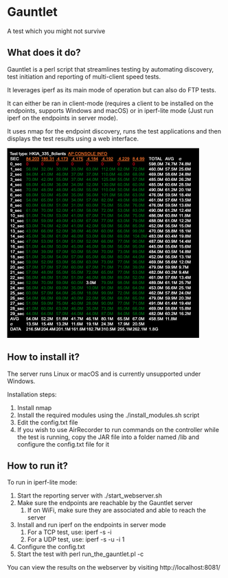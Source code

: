 # Gauntlet

A test which you might not survive

## What does it do?

Gauntlet is a perl script that streamlines testing by automating discovery, test initiation and reporting of multi-client speed tests.

It leverages iperf as its main mode of operation but can also do FTP tests.

It can either be ran in client-mode (requires a client to be installed on the endpoints, supports Windows and macOS) or in iperf-lite mode (Just run iperf on the endpoints in server mode).

It uses nmap for the endpoint discovery, runs the test applications and then displays the test results using a web interface.

![Display Example](/sample.png)

## How to install it?

The server runs Linux or macOS and is currently unsupported under Windows.

Installation steps:
1. Install nmap 
1. Install the required modules using the ./install_modules.sh script
1. Edit the config.txt file
1. If you wish to use AirRecorder to run commands on the controller while the test is running, copy the JAR file into a folder named /lib and configure the config.txt file for it

## How to run it?

To run in iperf-lite mode:
1. Start the reporting server with ./start_webserver.sh
1. Make sure the endpoints are reachable by the Gauntlet server
   1. If on WiFi, make sure they are associated and able to reach the server
1. Install and run iperf on the endpoints in server mode
   1. For a TCP test, use: iperf -s -i
   1. For a UDP test, use: iperf -s -u -i 1
1. Configure the config.txt
1. Start the test with perl run_the_gauntlet.pl -c

You can view the results on the webserver by visiting http://localhost:8081/

